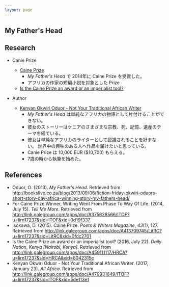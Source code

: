 ```yaml
---
layout: page
---
```


## My Father's Head

## Research

* Canie Prize
    * [Caine Prize](http://go.galegroup.com/ps/i.do?p=LitRC&u=lirn17237&id=GALE|A413709745&v=2.1&it=r&sid=LitRC&asid=0fdc2701)
        * _My Father's Head_ で 2014年に Caine Prize を受賞した。
        * アフリカの作家の短編小説を対象とした Prize
    * [Is the Caine Prize an award or an imperialist tool?](http://link.galegroup.com/apps/doc/A459111117/HRCA?u=lirn17237&sid=HRCA&xid=8042315e)
    
* Author
    * [Kenyan Okwiri Oduor - Not Your Traditional African Writer](http://link.galegroup.com/apps/doc/A479931649/ITOF?u=lirn17237&sid=ITOF&xid=5de113e1)
        * _My Father's Head_ は単純なアフリカの物語として片付けることができない。
        * 彼女のストーリーはケニアのさまざまな宗教、死、記憶、遺産のテーマを経ている。
        * 彼女は単純なアフリカのライターとして認識されることを好まない。 世界中の興味のある人へ作品を届けたいと思っている。
        * Canie Prize は 10,000 EUR ($10,700) もらえる。
        * 7歳の時から執筆を始めた。

## References

* Oduor, O. (2013). _My Father’s Head_. Retrieved from http://bookslive.co.za/blog/2013/09/06/fiction-friday-okwiri-oduors-short-story-day-africa-winning-story-my-fathers-head/
* For Caine Prize Winner, Writing Went From Phase To Way Of Life. (2014, July 15). _Tell Me More_. Retrieved from http://link.galegroup.com/apps/doc/A375628566/ITOF?u=lirn17237&sid=ITOF&xid=0d19f337
* Isokawa, D. (2015). Caine Prize. _Poets & Writers Magazine_, _43_(1), 127. Retrieved from http://link.galegroup.com/apps/doc/A413709745/LitRC?u=lirn17237&sid=LitRC&xid=0fdc2701
* Is the Caine Prize an award or an imperialist tool? (2016, July 22). _Daily Nation_, _Kenya [Nairobi, Kenya]_. Retrieved from http://link.galegroup.com/apps/doc/A459111117/HRCA?u=lirn17237&sid=HRCA&xid=8042315e
* Kenyan Okwiri Oduor - Not Your Traditional African Writer. (2017, January 23). _All Africa_. Retrieved from http://link.galegroup.com/apps/doc/A479931649/ITOF?u=lirn17237&sid=ITOF&xid=5de113e1
